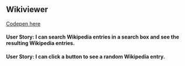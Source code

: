 ## Wikiviewer
[Codepen here](http://codepen.io/ohohoreos/full/evdejQ/)
#### User Story: I can search Wikipedia entries in a search box and see the resulting Wikipedia entries.
#### User Story: I can click a button to see a random Wikipedia entry.

 
